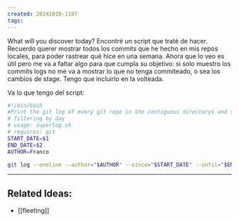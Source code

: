```yaml
---
created: 20241018-1107
tags:
---
```


What will you discover today?
Encontré un script que traté de hacer. Recuerdo querer mostrar todos los commits que he hecho en mis repos locales, para poder rastrear qué hice en una semana. 
Ahora que lo veo es útil pero me va a faltar algo para que cumpla su objetivo: si solo muestro los commits logs no me va a mostrar lo que no tenga commiteado, o sea los cambios de stage. Tengo que incluirlo en la volteada.

Va lo que tengo del script:

```bash
#!/bin/bash
#Print the git log of every git repo in the contiguous directorys and subdirectories
# filtering by day
# usage: superlog.sh
# requires: git
START_DATE=$1
END_DATE=$2
AUTHOR=Franco

git log --oneline --author="$AUTHOR" --since="$START_DATE" --until="$END_DATE"

```


---
## Related Ideas:
* [[fleeting]]
